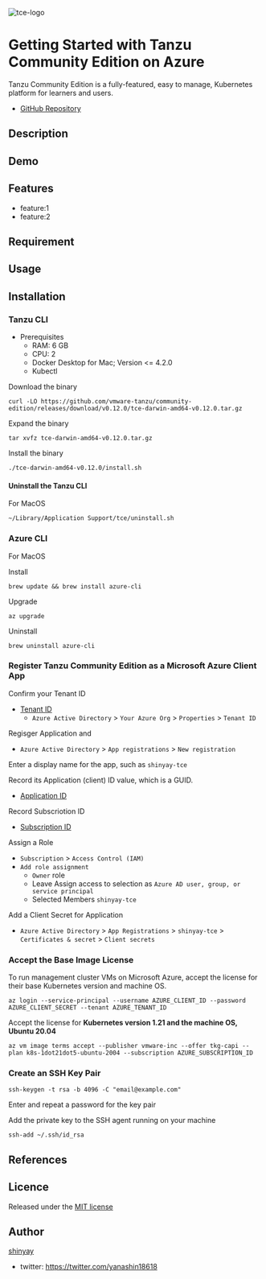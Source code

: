 ![tce-logo](https://tanzucommunityedition.io/img/TCE-logo.svg)

# Getting Started with Tanzu Community Edition on Azure

Tanzu Community Edition is a fully-featured, easy to manage, Kubernetes platform for learners and users.

- [GitHub Repository](https://github.com/vmware-tanzu/community-edition/)

## Description

## Demo

## Features

- feature:1
- feature:2

## Requirement

## Usage

## Installation

### Tanzu CLI

- Prerequisites
  - RAM: 6 GB
  - CPU: 2
  - Docker Desktop for Mac; Version <= 4.2.0
  - Kubectl

Download the binary

```shell
curl -LO https://github.com/vmware-tanzu/community-edition/releases/download/v0.12.0/tce-darwin-amd64-v0.12.0.tar.gz
```

Expand the binary

```shell
tar xvfz tce-darwin-amd64-v0.12.0.tar.gz
```

Install the binary

```shell
./tce-darwin-amd64-v0.12.0/install.sh
```

#### Uninstall the Tanzu CLI

For MacOS

```shell
~/Library/Application Support/tce/uninstall.sh
```

### Azure CLI

For MacOS

Install

```shell
brew update && brew install azure-cli
```

Upgrade

```shell
az upgrade
```

Uninstall

```shell
brew uninstall azure-cli
```

### Register Tanzu Community Edition as a Microsoft Azure Client App

Confirm your Tenant ID

- [Tenant ID](https://portal.azure.com/#blade/Microsoft_AAD_IAM/ActiveDirectoryMenuBlade/Overview)
  - `Azure Active Directory` > `Your Azure Org` > `Properties` > `Tenant ID`

Regisger Application and 

- `Azure Active Directory` > `App registrations` > `New registration`

Enter a display name for the app, such as `shinyay-tce`

Record its Application (client) ID value, which is a GUID.

- [Application ID](https://portal.azure.com/#blade/Microsoft_AAD_RegisteredApps/ApplicationsListBlade)

Record Subscriotion ID

- [Subscription ID](https://portal.azure.com/#blade/Microsoft_Azure_Billing/SubscriptionsBlade)

Assign a Role

- `Subscription` > `Access Control (IAM)`
- `Add role assignment`
  - `Owner` role
  - Leave Assign access to selection as `Azure AD user, group, or service principal`
  - Selected Members `shinyay-tce`

Add a Client Secret for Application

- `Azure Active Directory` > `App Registrations` > `shinyay-tce` > `Certificates & secret` > `Client secrets`

### Accept the Base Image License

To run management cluster VMs on Microsoft Azure, accept the license for their base Kubernetes version and machine OS.

```shell
az login --service-principal --username AZURE_CLIENT_ID --password AZURE_CLIENT_SECRET --tenant AZURE_TENANT_ID
```

Accept the license for **Kubernetes version 1.21 and the machine OS, Ubuntu 20.04**

```shell
az vm image terms accept --publisher vmware-inc --offer tkg-capi --plan k8s-1dot21dot5-ubuntu-2004 --subscription AZURE_SUBSCRIPTION_ID
```

### Create an SSH Key Pair

```shell
ssh-keygen -t rsa -b 4096 -C "email@example.com"
```

Enter and repeat a password for the key pair

Add the private key to the SSH agent running on your machine

```shell
ssh-add ~/.ssh/id_rsa
```

## References

## Licence

Released under the [MIT license](https://gist.githubusercontent.com/shinyay/56e54ee4c0e22db8211e05e70a63247e/raw/34c6fdd50d54aa8e23560c296424aeb61599aa71/LICENSE)

## Author

[shinyay](https://github.com/shinyay)
- twitter: https://twitter.com/yanashin18618
